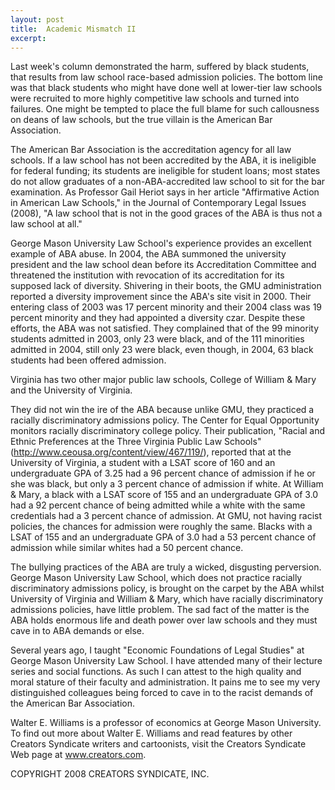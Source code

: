 ```yaml
---
layout: post
title:  Academic Mismatch II
excerpt:
---
```


Last week's column demonstrated the harm, suffered by black students, that results from law school race-based admission policies. The bottom line was that black students who might have done well at lower-tier law schools were recruited to more highly competitive law schools and turned into failures. One might be tempted to place the full blame for such callousness on deans of law schools, but the true villain is the American Bar Association.

The American Bar Association is the accreditation agency for all law schools. If a law school has not been accredited by the ABA, it is ineligible for federal funding; its students are ineligible for student loans; most states do not allow graduates of a non-ABA-accredited law school to sit for the bar examination. As Professor Gail Heriot says in her article "Affirmative Action in American Law Schools," in the Journal of Contemporary Legal Issues (2008), "A law school that is not in the good graces of the ABA is thus not a law school at all."

George Mason University Law School's experience provides an excellent example of ABA abuse. In 2004, the ABA summoned the university president and the law school dean before its Accreditation Committee and threatened the institution with revocation of its accreditation for its supposed lack of diversity. Shivering in their boots, the GMU administration reported a diversity improvement since the ABA's site visit in 2000. Their entering class of 2003 was 17 percent minority and their 2004 class was 19 percent minority and they had appointed a diversity czar. Despite these efforts, the ABA was not satisfied. They complained that of the 99 minority students admitted in 2003, only 23 were black, and of the 111 minorities admitted in 2004, still only 23 were black, even though, in 2004, 63 black students had been offered admission.

Virginia has two other major public law schools, College of William & Mary and the University of Virginia.

 They did not win the ire of the ABA because unlike GMU, they practiced a racially discriminatory admissions policy. The Center for Equal Opportunity monitors racially discriminatory college policy. Their publication, "Racial and Ethnic Preferences at the Three Virginia Public Law Schools" (http://www.ceousa.org/content/view/467/119/), reported that at the University of Virginia, a student with a LSAT score of 160 and an undergraduate GPA of 3.25 had a 96 percent chance of admission if he or she was black, but only a 3 percent chance of admission if white. At William & Mary, a black with a LSAT score of 155 and an undergraduate GPA of 3.0 had a 92 percent chance of being admitted while a white with the same credentials had a 3 percent chance of admission. At GMU, not having racist policies, the chances for admission were roughly the same. Blacks with a LSAT of 155 and an undergraduate GPA of 3.0 had a 53 percent chance of admission while similar whites had a 50 percent chance.

The bullying practices of the ABA are truly a wicked, disgusting perversion. George Mason University Law School, which does not practice racially discriminatory admissions policy, is brought on the carpet by the ABA whilst University of Virginia and William & Mary, which have racially discriminatory admissions policies, have little problem. The sad fact of the matter is the ABA holds enormous life and death power over law schools and they must cave in to ABA demands or else.

Several years ago, I taught "Economic Foundations of Legal Studies" at George Mason University Law School. I have attended many of their lecture series and social functions. As such I can attest to the high quality and moral stature of their faculty and administration. It pains me to see my very distinguished colleagues being forced to cave in to the racist demands of the American Bar Association.

Walter E. Williams is a professor of economics at George Mason University. To find out more about Walter E. Williams and read features by other Creators Syndicate writers and cartoonists, visit the Creators Syndicate Web page at www.creators.com.

COPYRIGHT 2008 CREATORS SYNDICATE, INC.

